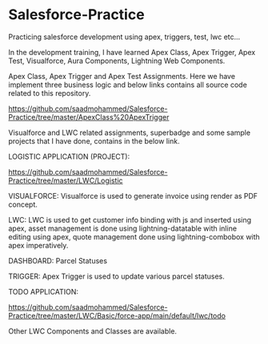 # Salesforce-Practice
Practicing salesforce development using apex, triggers, test, lwc etc... 

In the development training, I have learned Apex Class, Apex Trigger, Apex Test, Visualforce, Aura Components, Lightning Web Components.

Apex Class, Apex Trigger and Apex Test Assignments.
Here we have implement three business logic and below links contains all source code related to this repository.

https://github.com/saadmohammed/Salesforce-Practice/tree/master/ApexClass%20ApexTrigger

Visualforce and LWC related assignments, superbadge and some sample projects that I have done, contains in the below link.

LOGISTIC APPLICATION (PROJECT):

https://github.com/saadmohammed/Salesforce-Practice/tree/master/LWC/Logistic

  VISUALFORCE:
    Visualforce is used to generate invoice using render as PDF concept.

  LWC:
    LWC is used to get customer info binding with js and inserted using apex, asset management is done using lightning-datatable with inline editing using apex, quote management       done using lightning-combobox with apex imperatively.

  DASHBOARD:
    Parcel Statuses
  
  TRIGGER:
    Apex Trigger is used to update various parcel statuses.

TODO APPLICATION:

https://github.com/saadmohammed/Salesforce-Practice/tree/master/LWC/Basic/force-app/main/default/lwc/todo

Other LWC Components and Classes are available.
 
